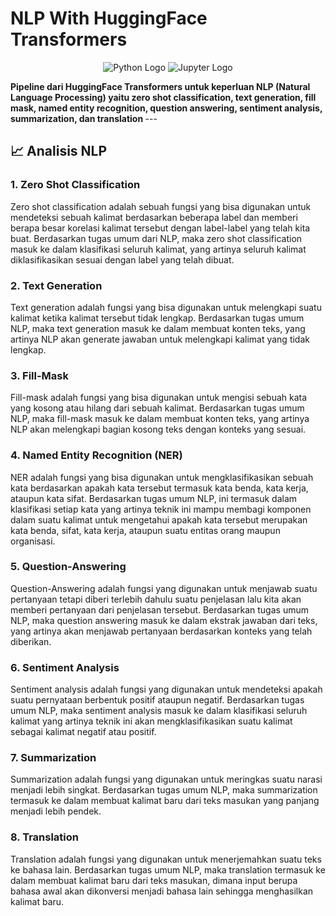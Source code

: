 # NLP With HuggingFace Transformers

<p align="center">
  <img src="https://img.shields.io/badge/Python-3776AB?style=for-the-badge&logo=python&logoColor=white" alt="Python Logo"/>
  <img src="https://img.shields.io/badge/Jupyter-F37626.svg?&style=for-the-badge&logo=Jupyter&logoColor=white" alt="Jupyter Logo"/>
</p>
<b>
Pipeline dari HuggingFace Transformers untuk keperluan NLP (Natural Language Processing) yaitu zero shot classification, text generation, fill mask, named entity recognition, question answering, sentiment analysis, summarization, dan translation
</b>
---

## 📈 Analisis NLP

### 1. Zero Shot Classification
Zero shot classification adalah sebuah fungsi yang bisa digunakan untuk mendeteksi sebuah kalimat berdasarkan beberapa label dan memberi berapa besar korelasi kalimat tersebut dengan label-label yang telah kita buat. Berdasarkan tugas umum dari NLP, maka zero shot classification masuk ke dalam klasifikasi seluruh kalimat, yang artinya seluruh kalimat diklasifikasikan sesuai dengan label yang telah dibuat.

### 2. Text Generation
Text generation adalah fungsi yang bisa digunakan untuk melengkapi suatu kalimat ketika kalimat tersebut tidak lengkap. Berdasarkan tugas umum NLP, maka text generation masuk ke dalam membuat konten teks, yang artinya NLP akan generate jawaban untuk melengkapi kalimat yang tidak lengkap.

### 3. Fill-Mask
Fill-mask adalah fungsi yang bisa digunakan untuk mengisi sebuah kata yang kosong atau hilang dari sebuah kalimat. Berdasarkan tugas umum NLP, maka fill-mask masuk ke dalam membuat konten teks, yang artinya NLP akan melengkapi bagian kosong teks dengan konteks yang sesuai.

### 4. Named Entity Recognition (NER)
NER adalah fungsi yang bisa digunakan untuk mengklasifikasikan sebuah kata berdasarkan apakah kata tersebut termasuk kata benda, kata kerja, ataupun kata sifat. Berdasarkan tugas umum NLP, ini termasuk dalam klasifikasi setiap kata yang artinya teknik ini mampu membagi komponen dalam suatu kalimat untuk mengetahui apakah kata tersebut merupakan kata benda, sifat, kata kerja, ataupun suatu entitas orang maupun organisasi.

### 5. Question-Answering
Question-Answering adalah fungsi yang digunakan untuk menjawab suatu pertanyaan tetapi diberi terlebih dahulu suatu penjelasan lalu kita akan memberi pertanyaan dari penjelasan tersebut. Berdasarkan tugas umum NLP, maka question answering masuk ke dalam ekstrak jawaban dari teks, yang artinya akan menjawab pertanyaan berdasarkan konteks yang telah diberikan.

### 6. Sentiment Analysis
Sentiment analysis adalah fungsi yang digunakan untuk mendeteksi apakah suatu pernyataan berbentuk positif ataupun negatif. Berdasarkan tugas umum NLP, maka sentiment analysis masuk ke dalam klasifikasi seluruh kalimat yang artinya teknik ini akan mengklasifikasikan suatu kalimat sebagai kalimat negatif atau positif.

### 7. Summarization
Summarization adalah fungsi yang digunakan untuk meringkas suatu narasi menjadi lebih singkat. Berdasarkan tugas umum NLP, maka summarization termasuk ke dalam membuat kalimat baru dari teks masukan yang panjang menjadi lebih pendek.

### 8. Translation
Translation adalah fungsi yang digunakan untuk menerjemahkan suatu teks ke bahasa lain. Berdasarkan tugas umum NLP, maka translation termasuk ke dalam membuat kalimat baru dari teks masukan, dimana input berupa bahasa awal akan dikonversi menjadi bahasa lain sehingga menghasilkan kalimat baru.
